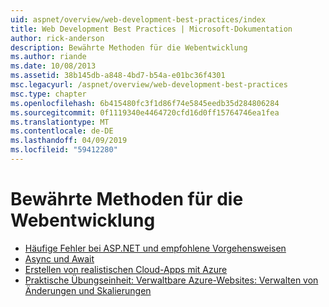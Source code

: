```yaml
---
uid: aspnet/overview/web-development-best-practices/index
title: Web Development Best Practices | Microsoft-Dokumentation
author: rick-anderson
description: Bewährte Methoden für die Webentwicklung
ms.author: riande
ms.date: 10/08/2013
ms.assetid: 38b145db-a848-4bd7-b54a-e01bc36f4301
msc.legacyurl: /aspnet/overview/web-development-best-practices
msc.type: chapter
ms.openlocfilehash: 6b415480fc3f1d86f74e5845eedb35d284806284
ms.sourcegitcommit: 0f1119340e4464720cfd16d0ff15764746ea1fea
ms.translationtype: MT
ms.contentlocale: de-DE
ms.lasthandoff: 04/09/2019
ms.locfileid: "59412280"
---
```

# <a name="web-development-best-practices"></a>Bewährte Methoden für die Webentwicklung


- [Häufige Fehler bei ASP.NET und empfohlene Vorgehensweisen](what-not-to-do-in-aspnet-and-what-to-do-instead.md)
- [Async und Await](async-and-await.md)
- [Erstellen von realistischen Cloud-Apps mit Azure](../developing-apps-with-windows-azure/building-real-world-cloud-apps-with-windows-azure/index.md)
- [Praktische Übungseinheit: Verwaltbare Azure-Websites: Verwalten von Änderungen und Skalierungen](../developing-apps-with-windows-azure/maintainable-azure-websites-managing-change-and-scale.md)
